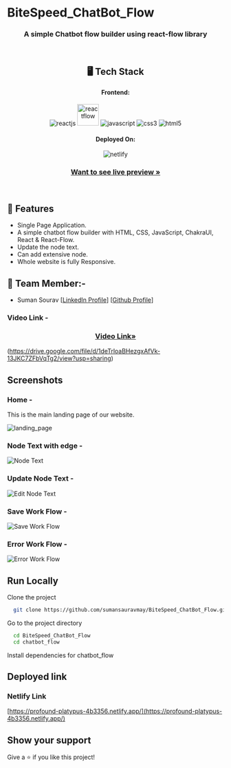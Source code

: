 # BiteSpeed_ChatBot_Flow

<h3 align="center">A simple Chatbot flow builder using react-flow library</h3>

<br/>

<h2 align="center">🖥️ Tech Stack</h2>

<h4 align="center">Frontend:</h4>
<p align="center">
  <img src="https://img.shields.io/badge/React (18.2.0)-20232A?style=for-the-badge&logo=react&logoColor=61DAFB" alt="reactjs" />
   <img height="50px" src="https://i.postimg.cc/tR8gW0zz/reactflowicon.jpg" alt="reactflow" />
  <img src="https://img.shields.io/badge/JavaScript-323330?style=for-the-badge&logo=javascript&logoColor=F7DF1E" alt="javascript" />
  <img src="https://img.shields.io/badge/CSS3-1572B6?style=for-the-badge&logo=css3&logoColor=white" alt="css3" />
  <img src="https://img.shields.io/badge/HTML5-E34F26?style=for-the-badge&logo=html5&logoColor=white" alt="html5" />
</p>

<h4 align="center">Deployed On:</h4>

<p align="center">
  <img src="https://i.postimg.cc/sgTZd54P/netlify.jpg" alt="netlify" />
</p>

<h3 align="center"><a href="https://profound-platypus-4b3356.netlify.app/"><strong>Want to see live preview »</strong></a></h3>

<br/>

## 🚀 Features
-   Single Page Application.
-   A simple chatbot flow builder with HTML, CSS, JavaScript, ChakraUI, React & React-Flow.
-   Update the node text.
-   Can add extensive node.
-   Whole website is fully Responsive.



## 🚀 Team Member:-

-   Suman Sourav [[LinkedIn Profile](https://www.linkedin.com/in/suman-saurav-06896b231/)] [[Github Profile](https://github.com/sumansauravmay/)]

### Video Link -

<h3 align="center"><a href="https://drive.google.com/file/d/1deTrloaBHezgxAfVk-13JKC7ZFbVqTg2/view?usp=sharing"><strong>Video Link»</strong></a></h3>

(https://drive.google.com/file/d/1deTrloaBHezgxAfVk-13JKC7ZFbVqTg2/view?usp=sharing)

## Screenshots

### Home -

This is the main landing page of our website.

![landing_page](https://i.postimg.cc/htBPZ96z/Home.jpg)

 

### Node Text with edge -

![Node Text](https://i.postimg.cc/25Hk5g6h/Nodeadge.jpg)

### Update Node Text -

![Edit Node Text](https://i.postimg.cc/sXq3YS52/Edit.jpg)

### Save Work Flow -

![Save Work Flow](https://i.postimg.cc/d3Cw419j/Saved.jpg)

### Error Work Flow -

![Error Work Flow](https://i.postimg.cc/mZ1LbXG1/don-t-save.jpg)


## Run Locally

Clone the project

```bash
  git clone https://github.com/sumansauravmay/BiteSpeed_ChatBot_Flow.git
```

Go to the project directory

```bash
  cd BiteSpeed_ChatBot_Flow
  cd chatbot_flow

```

Install dependencies for chatbot_flow


## Deployed link

### Netlify Link

[https://profound-platypus-4b3356.netlify.app/](https://profound-platypus-4b3356.netlify.app/)



## Show your support

Give a ⭐️ if you like this project!



